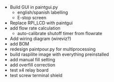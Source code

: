 - Build GUI in paintgui.py
    - english/spanish labelling
    - E-stop screen
- Replace RPI_LCD with paintgui
- add flow rate calculation
    - auto-calibrate shutoff timer from flowrate
- Add wiring diagram (wireviz?)
- add BOM
- redesign paintpour.py for multiprocessing
- build raspilite image with everything preinstalled
- add manual fill setting
- add overfill correction
- test x4 relay board
- test screw terminal shield